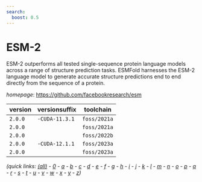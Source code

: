 ```yaml
---
search:
  boost: 0.5
---
```

# ESM-2

ESM-2 outperforms all tested single-sequence protein language models  across a range of structure prediction tasks. ESMFold harnesses the ESM-2 language model to generate  accurate structure predictions end to end directly from the sequence of a protein.

*homepage*: <https://github.com/facebookresearch/esm>

version | versionsuffix | toolchain
--------|---------------|----------
``2.0.0`` | ``-CUDA-11.3.1`` | ``foss/2021a``
``2.0.0`` |  | ``foss/2021a``
``2.0.0`` |  | ``foss/2022b``
``2.0.0`` | ``-CUDA-12.1.1`` | ``foss/2023a``
``2.0.0`` |  | ``foss/2023a``


*(quick links: [(all)](../index.md) - [0](../0/index.md) - [a](../a/index.md) - [b](../b/index.md) - [c](../c/index.md) - [d](../d/index.md) - [e](../e/index.md) - [f](../f/index.md) - [g](../g/index.md) - [h](../h/index.md) - [i](../i/index.md) - [j](../j/index.md) - [k](../k/index.md) - [l](../l/index.md) - [m](../m/index.md) - [n](../n/index.md) - [o](../o/index.md) - [p](../p/index.md) - [q](../q/index.md) - [r](../r/index.md) - [s](../s/index.md) - [t](../t/index.md) - [u](../u/index.md) - [v](../v/index.md) - [w](../w/index.md) - [x](../x/index.md) - [y](../y/index.md) - [z](../z/index.md))*

